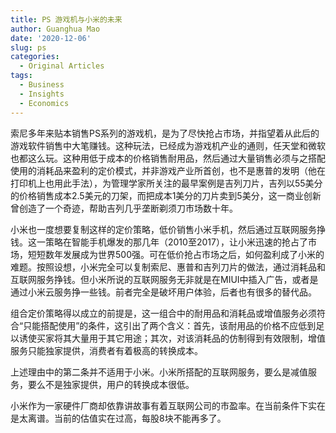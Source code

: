 ```yaml
---
title: PS 游戏机与小米的未来
author: Guanghua Mao
date: '2020-12-06'
slug: ps
categories:
  - Original Articles
tags:
  - Business
  - Insights
  - Economics
---
```


索尼多年来贴本销售PS系列的游戏机，是为了尽快抢占市场，并指望着从此后的游戏软件销售中大笔赚钱。这种玩法，已经成为游戏机产业的通则，任天堂和微软也都这么玩。这种用低于成本的价格销售耐用品，然后通过大量销售必须与之搭配使用的消耗品来盈利的定价模式，并非游戏产业所首创，也不是惠普的发明（他在打印机上也用此手法），为管理学家所关注的最早案例是吉列刀片，吉列以55美分的价格销售成本2.5美元的刀架，而把成本1美分的刀片卖到5美分，这一商业创新曾创造了一个奇迹，帮助吉列几乎垄断剃须刀市场数十年。

小米也一度想要复制这样的定价策略，低价销售小米手机，然后通过互联网服务挣钱。这一策略在智能手机爆发的那几年（2010至2017），让小米迅速的抢占了市场，短短数年发展成为世界500强。可在低价抢占市场之后，如何盈利成了小米的难题。按照设想，小米完全可以复制索尼、惠普和吉列刀片的做法，通过消耗品和互联网服务挣钱。但小米所说的互联网服务无非就是在MIUI中插入广告，或者是通过小米云服务挣一些钱。前者完全是破坏用户体验，后者也有很多的替代品。

组合定价策略得以成立的前提是，这一组合中的耐用品和消耗品或增值服务必须符合“只能搭配使用”的条件，这引出了两个含义：首先，该耐用品的价格不应低到足以诱使买家将其大量用于其它用途；其次，对该消耗品的仿制得到有效限制，增值服务只能独家提供，消费者有着极高的转换成本。

上述理由中的第二条并不适用于小米。小米所搭配的互联网服务，要么是减值服务，要么不是独家提供，用户的转换成本很低。

小米作为一家硬件厂商却依靠讲故事有着互联网公司的市盈率。在当前条件下实在是太离谱。当前的估值实在过高，每股8块不能再多了。